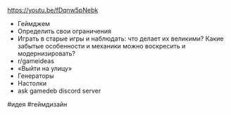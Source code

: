 https://youtu.be/fDqnw5pNebk
- Геймджем
- Определить свои ограничения
- Играть в старые игры и наблюдать: что делает их великими? Какие  забытые особенности и механики можно воскресить и модернизировать? 
- r/gameideas
- «Выйти на улицу»
- Генераторы
- Настолки
- ask gamedeb discord server

#идея #геймдизайн 